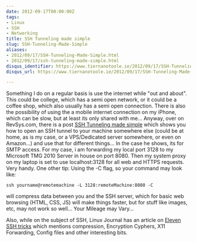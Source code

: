 ```yaml
---
date: 2012-09-17T00:00:00Z
tags:
- Linux
- SSH
- Networking
title: SSH Tunneling made simple
slug: SSH-Tunneling-Made-Simple
aliases:
- 2012/09/17/SSH-Tunneling-Made-Simple.html
- 2012/09/17/ssh-tunneling-made-simple.html
disqus_identifier: https://www.tiernanotoole.ie/2012/09/17/SSH-Tunneling-Made-Simple.html
disqus_url: https://www.tiernanotoole.ie/2012/09/17/SSH-Tunneling-Made-Simple.html

---
```

 Something I do on a regular basis is use the internet while "out and about". This could be college, which has a semi open network, or it could be a coffee shop, which also usually has a semi open connection. There is also the possibility of using the a mobile internet connection on my iPhone, which can be slow, but at least its only shared with me... Anyway, over on RevSys.com, there is a post [SSH Tunneling made simple][1] which shows you how to open an SSH tunnel to your machine somewhere else (could be at home, as is my case, or a VPS/Dedicated server somewhere, or even on Amazon...) and use that for different things... In the case he shows, its for SMTP access. For my case, i am forwarding my local port 3128 to my Microsoft TMG 2010 Server in house on port 8080. Then my system proxy on my laptop is set to use localhost:3128 for all web and HTTPS requests. Very handy. One other tip: Using the -C flag, so your command may look like:

`ssh yourname@remotemachine -L 3128:remoteMachine:8080 -C`

will compress data between you and the SSH server, which for basic web browsing (HTML, CSS, JS) will make things faster, but for stuff like images, etc, may not work so well... Your Mileage may Vary...

Also, while on the subject of SSH, Linux Journal has an article on [Eleven SSH tricks][2] which mentions compression, Encryption Cyphers, X11 Forwarding, Config files and other interesting bits.

[1]:http://www.revsys.com/writings/quicktips/ssh-tunnel.html
[2]:http://www.linuxjournal.com/article/6602